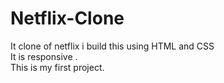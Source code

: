 # Netflix-Clone
It clone of netflix i build this using HTML and CSS  <br>
It is responsive . <br>
This is my first project.
